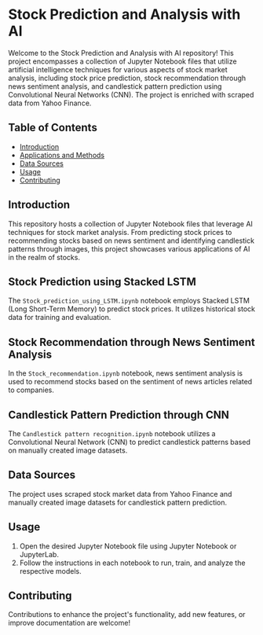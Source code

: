 # Stock Prediction and Analysis with AI

Welcome to the Stock Prediction and Analysis with AI repository! This project encompasses a collection of Jupyter Notebook files that utilize artificial intelligence techniques for various aspects of stock market analysis, including stock price prediction, stock recommendation through news sentiment analysis, and candlestick pattern prediction using Convolutional Neural Networks (CNN). The project is enriched with scraped data from Yahoo Finance.

## Table of Contents

- [Introduction](#introduction)
- [Applications and Methods](#stock-prediction-using-stacked-lstm)
- [Data Sources](#data-sources)
- [Usage](#usage)
- [Contributing](#contributing)

## Introduction

This repository hosts a collection of Jupyter Notebook files that leverage AI techniques for stock market analysis. From predicting stock prices to recommending stocks based on news sentiment and identifying candlestick patterns through images, this project showcases various applications of AI in the realm of stocks.

## Stock Prediction using Stacked LSTM

The `Stock_prediction_using_LSTM.ipynb` notebook employs Stacked LSTM (Long Short-Term Memory) to predict stock prices. It utilizes historical stock data for training and evaluation.

## Stock Recommendation through News Sentiment Analysis

In the `Stock_recommendation.ipynb` notebook, news sentiment analysis is used to recommend stocks based on the sentiment of news articles related to companies.

## Candlestick Pattern Prediction through CNN

The `Candlestick pattern recognition.ipynb` notebook utilizes a Convolutional Neural Network (CNN) to predict candlestick patterns based on manually created image datasets.

## Data Sources

The project uses scraped stock market data from Yahoo Finance and manually created image datasets for candlestick pattern prediction.

## Usage

1. Open the desired Jupyter Notebook file using Jupyter Notebook or JupyterLab.
2. Follow the instructions in each notebook to run, train, and analyze the respective models.

## Contributing

Contributions to enhance the project's functionality, add new features, or improve documentation are welcome! 

